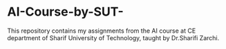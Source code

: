 # AI-Course-by-SUT-
This repository contains my assignments from the AI course at CE department of Sharif University of Technology, taught by Dr.Sharifi Zarchi.
